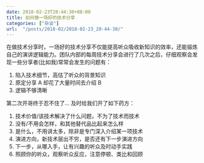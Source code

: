 ```yaml
---
date: 2018-02-23T20:44:30+08:00
title: 如何做一场好的技术分享
categories: ["杂谈"]
url:  "/posts/2018-02/2018-02-23_20-44-30/"
---
```


在做技术分享时，一场好的技术分享不仅能提高听众吸收新知识的效率，还能锻炼自己的演讲逻辑能力。团队内部的每周技术分享会进行了几次之后，仔细观察会发现一些分享者(比如我)常常会发生的问题有：

1. 陷入技术细节，高估了听众的背景知识
2. 原定分享 A 却花了大量时间去介绍 B
3. 逻辑不够清晰

第二次开哥终于忍不住了... 及时给我们开了如下药方：

1. 技术价值/该技术解决了什么问题，不为了技术而技术
2. 没有/不用会怎样，和其他替代品比起来怎么样
3. 是什么，不用讲太多，除非是专门深入介绍某一项技术
4. 演进方向，新技术层出不穷，是否还有下一步演进方向
5. 下一步，从哪入手，让有兴趣的听众及时动手实践
6. 照顾你的听众，观察听众反应，注意停顿、类比和回顾
